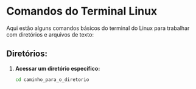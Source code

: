 # Comandos do Terminal Linux

Aqui estão alguns comandos básicos do terminal do Linux para trabalhar com diretórios e arquivos de texto:

## Diretórios:

1. **Acessar um diretório específico:**
   ```bash
   cd caminho_para_o_diretorio
